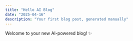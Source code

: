 ```yaml
---
title: "Hello AI Blog"
date: "2025-04-16"
description: "Your first blog post, generated manually"
---
```


Welcome to your new AI-powered blog! ✨
